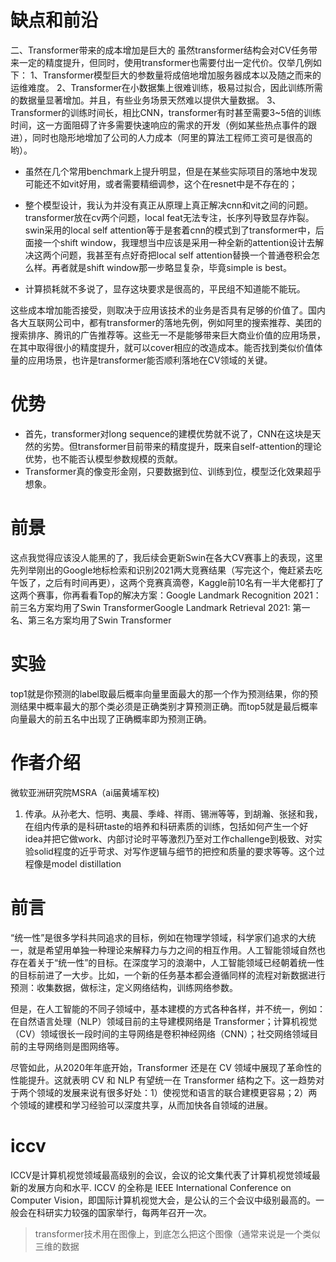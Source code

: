 # 缺点和前沿
二、Transformer带来的成本增加是巨大的
虽然transformer结构会对CV任务带来一定的精度提升，但同时，使用transformer也需要付出一定代价。仅举几例如下：
1、Transformer模型巨大的参数量将成倍地增加服务器成本以及随之而来的运维难度。
2、Transformer在小数据集上很难训练，极易过拟合，因此训练所需的数据量显著增加。并且，有些业务场景天然难以提供大量数据。
3、Transformer的训练时间长，相比CNN，transformer有时甚至需要3~5倍的训练时间，这一方面阻碍了许多需要快速响应的需求的开发（例如某些热点事件的跟进），同时也隐形地增加了公司的人力成本（阿里的算法工程师工资可是很高的哟）。

- 虽然在几个常用benchmark上提升明显，但是在某些实际项目的落地中发现可能还不如vit好用，或者需要精细调参，这个在resnet中是不存在的；

- 整个模型设计，我认为并没有真正从原理上真正解决cnn和vit之间的问题。transformer放在cv两个问题，local feat无法专注，长序列导致显存炸裂。swin采用的local self attention等于是套着cnn的模式到了transformer中，后面接一个shift window，我理想当中应该是采用一种全新的attention设计去解决这两个问题，我甚至有点好奇把local self attention替换一个普通卷积会怎么样。再者就是shift window那一步略显复杂，毕竟simple is best。

- 计算损耗就不多说了，显存这块要求是很高的，平民组不知道能不能玩。

这些成本增加能否接受，则取决于应用该技术的业务是否具有足够的价值了。国内各大互联网公司中，都有transformer的落地先例，例如阿里的搜索推荐、美团的搜索排序、腾讯的广告推荐等。这些无一不是能够带来巨大商业价值的应用场景，在其中取得很小的精度提升，就可以cover相应的改造成本。能否找到类似价值体量的应用场景，也许是transformer能否顺利落地在CV领域的关键。

# 优势
- 首先，transformer对long sequence的建模优势就不说了，CNN在这块是天然的劣势。但transformer目前带来的精度提升，既来自self-attention的理论优势，也不能否认模型参数规模的贡献。
- Transformer真的像变形金刚，只要数据到位、训练到位，模型泛化效果超乎想象。

# 前景
这点我觉得应该没人能黑的了，我后续会更新Swin在各大CV赛事上的表现，这里先列举刚出的Google地标检索和识别2021两大竞赛结果（写完这个，俺赶紧去吃午饭了，之后有时间再更），这两个竞赛真滴卷，Kaggle前10名有一半大佬都打了这两个赛事，你再看看Top的解决方案：Google Landmark Recognition 2021：
前三名方案均用了Swin TransformerGoogle 
Landmark Retrieval 2021: 第一名、第三名方案均用了Swin Transformer

# 实验
top1就是你预测的label取最后概率向量里面最大的那一个作为预测结果，你的预测结果中概率最大的那个类必须是正确类别才算预测正确。而top5就是最后概率向量最大的前五名中出现了正确概率即为预测正确。

# 作者介绍
微软亚洲研究院MSRA（ai届黄埔军校)
1. 传承。从孙老大、恺明、夷晨、季峰、祥雨、锡洲等等，到胡瀚、张拯和我，在组内传承的是科研taste的培养和科研素质的训练，包括如何产生一个好idea并把它做work、内部讨论时平等激烈乃至对工作challenge到极致、对实验solid程度的近乎苛求、对写作逻辑与细节的把控和质量的要求等等。这个过程像是model distillation

# 前言
“统一性”是很多学科共同追求的目标，例如在物理学领域，科学家们追求的大统一，就是希望用单独一种理论来解释力与力之间的相互作用。人工智能领域自然也存在着关于“统一性”的目标。在深度学习的浪潮中，人工智能领域已经朝着统一性的目标前进了一大步。比如，一个新的任务基本都会遵循同样的流程对新数据进行预测：收集数据，做标注，定义网络结构，训练网络参数。

但是，在人工智能的不同子领域中，基本建模的方式各种各样，并不统一，例如：在自然语言处理（NLP）领域目前的主导建模网络是 Transformer；计算机视觉（CV）领域很长一段时间的主导网络是卷积神经网络（CNN）；社交网络领域目前的主导网络则是图网络等。

尽管如此，从2020年年底开始，Transformer 还是在 CV 领域中展现了革命性的性能提升。这就表明 CV 和 NLP 有望统一在 Transformer 结构之下。这一趋势对于两个领域的发展来说有很多好处：1）使视觉和语言的联合建模更容易；2）两个领域的建模和学习经验可以深度共享，从而加快各自领域的进展。
# iccv
ICCV是计算机视觉领域最高级别的会议，会议的论文集代表了计算机视觉领域最新的发展方向和水平.
ICCV 的全称是 IEEE International Conference on Computer Vision，即国际计算机视觉大会，是公认的三个会议中级别最高的。一般会在科研实力较强的国家举行，每两年召开一次。

> transformer技术用在图像上，到底怎么把这个图像（通常来说是一个类似三维的数据